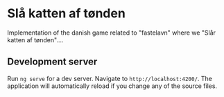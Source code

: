 # Slå katten af tønden

Implementation of the danish game related to "fastelavn" where we "Slår katten af tønden"....

## Development server

Run `ng serve` for a dev server. Navigate to `http://localhost:4200/`. The application will automatically reload if you change any of the source files.
